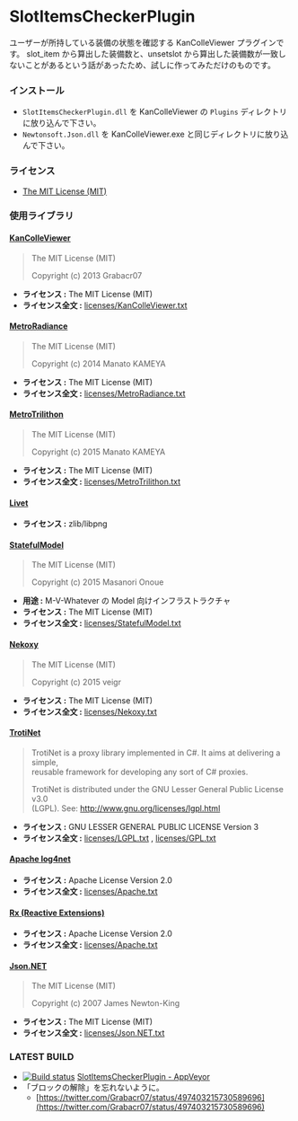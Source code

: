 # SlotItemsCheckerPlugin

ユーザーが所持している装備の状態を確認する KanColleViewer プラグインです。
slot_item から算出した装備数と、unsetslot から算出した装備数が一致しないことがあるという話があったため、試しに作ってみただけのものです。


### インストール

* `SlotItemsCheckerPlugin.dll` を KanColleViewer の `Plugins` ディレクトリに放り込んで下さい。
* `Newtonsoft.Json.dll` を KanColleViewer.exe と同じディレクトリに放り込んで下さい。


### ライセンス

* [The MIT License (MIT)](LICENSE)


### 使用ライブラリ

#### [KanColleViewer](https://github.com/Grabacr07/KanColleViewer)

> The MIT License (MIT)
> 
> Copyright (c) 2013 Grabacr07

* **ライセンス :** The MIT License (MIT)
* **ライセンス全文 :** [licenses/KanColleViewer.txt](licenses/KanColleViewer.txt)

#### [MetroRadiance](https://github.com/Grabacr07/MetroRadiance)

> The MIT License (MIT)
> 
> Copyright (c) 2014 Manato KAMEYA

* **ライセンス :** The MIT License (MIT)
* **ライセンス全文 :** [licenses/MetroRadiance.txt](licenses/MetroRadiance.txt)

#### [MetroTrilithon](https://github.com/Grabacr07/MetroTrilithon)

> The MIT License (MIT)
> 
> Copyright (c) 2015 Manato KAMEYA

* **ライセンス :** The MIT License (MIT)
* **ライセンス全文 :** [licenses/MetroTrilithon.txt](licenses/MetroTrilithon.txt)

#### [Livet](http://ugaya40.hateblo.jp/entry/Livet)

* **ライセンス :** zlib/libpng

#### [StatefulModel](http://ugaya40.hateblo.jp/entry/StatefulModel)

> The MIT License (MIT)
>
> Copyright (c) 2015 Masanori Onoue

* **用途 :** M-V-Whatever の Model 向けインフラストラクチャ
* **ライセンス :** The MIT License (MIT)
* **ライセンス全文 :** [licenses/StatefulModel.txt](licenses/StatefulModel.txt)

#### [Nekoxy](https://github.com/veigr/Nekoxy)

> The MIT License (MIT)
> 
> Copyright (c) 2015 veigr

* **ライセンス :** The MIT License (MIT)
* **ライセンス全文 :** [licenses/Nekoxy.txt](licenses/Nekoxy.txt)

#### [TrotiNet](https://github.com/krys-g/TrotiNet)

> TrotiNet is a proxy library implemented in C#. It aims at delivering a simple,  
> reusable framework for developing any sort of C# proxies.
> 
> TrotiNet is distributed under the GNU Lesser General Public License v3.0  
> (LGPL). See: http://www.gnu.org/licenses/lgpl.html

* **ライセンス :** GNU LESSER GENERAL PUBLIC LICENSE Version 3
* **ライセンス全文 :** [licenses/LGPL.txt](licenses/LGPL.txt) , [licenses/GPL.txt](licenses/GPL.txt)

#### [Apache log4net](https://logging.apache.org/log4net/)

* **ライセンス :** Apache License Version 2.0
* **ライセンス全文 :** [licenses/Apache.txt](licenses/Apache.txt)

#### [Rx (Reactive Extensions)](https://rx.codeplex.com/)

* **ライセンス :** Apache License Version 2.0
* **ライセンス全文 :** [licenses/Apache.txt](licenses/Apache.txt)

#### [Json.NET](http://www.newtonsoft.com/json)

> The MIT License (MIT)
> 
> Copyright (c) 2007 James Newton-King

* **ライセンス :** The MIT License (MIT)
* **ライセンス全文 :** [licenses/Json.NET.txt](licenses/Json.NET.txt)

### LATEST BUILD

* [![Build status](https://ci.appveyor.com/api/projects/status/1iv17ibxph7ocqmq?svg=true)](https://ci.appveyor.com/project/veigr/slotitemscheckerplugin/build/artifacts) [SlotItemsCheckerPlugin - AppVeyor](https://ci.appveyor.com/project/veigr/slotitemscheckerplugin/build/artifacts)
* 「ブロックの解除」を忘れないように。
    * [https://twitter.com/Grabacr07/status/497403215730589696](https://twitter.com/Grabacr07/status/497403215730589696)
